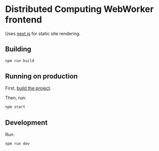 # Distributed Computing WebWorker frontend

Uses [next.js](https://github.com/zeit/next.js/) for static site rendering.

## Building

```bash
npm run build
```

## Running on production

First, [build the project](#building).

Then, run:

```bash
npm start
```

## Development

Run:

```bash
npm run dev
```
